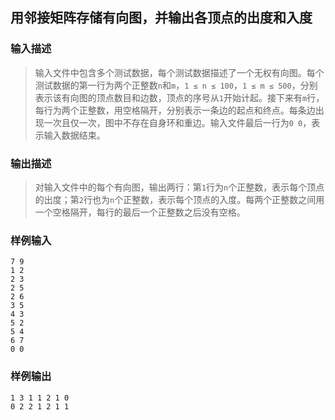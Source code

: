 ## 用邻接矩阵存储有向图，并输出各顶点的出度和入度

### 输入描述

> 输入文件中包含多个测试数据，每个测试数据描述了一个无权有向图。每个测试数据的第一行为两个正整数`n`和`m`，`1 ≤ n ≤ 100`，`1 ≤ m ≤ 500`，分别表示该有向图的顶点数目和边数，顶点的序号从`1`开始计起。接下来有`m`行，每行为两个正整数，用空格隔开，分别表示一条边的起点和终点。每条边出现一次且仅一次，图中不存在自身环和重边。输入文件最后一行为`0 0`，表示输入数据结束。

### 输出描述

> 对输入文件中的每个有向图，输出两行：第`1`行为`n`个正整数，表示每个顶点的出度；第`2`行也为`n`个正整数，表示每个顶点的入度。每两个正整数之间用一个空格隔开，每行的最后一个正整数之后没有空格。

### 样例输入

```
7 9
1 2
2 3
2 5
2 6
3 5
4 3
5 2
5 4
6 7
0 0
```

### 样例输出

```
1 3 1 1 2 1 0
0 2 2 1 2 1 1
```